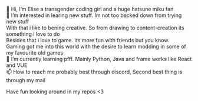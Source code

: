 👋 Hi, I’m Elise a transgender coding girl and a huge hatsune miku fan  
👀 I’m interested in learing new stuff. Im not too backed down from trying new stuff  
With that i like to bening creative. So from drawing to content-creation its something i love to do  
Besides that i love to game. Its more fun with friends but you know.  
Gaming got me into this world with the desire to learn modding in some of my favourite old games   
🌱 I’m currently learning pfff. Mainly Python, Java and frame works like React and VUE  
📫 How to reach me probably best through discord, Second best thing is through my mail  

Have fun looking around in my repos <3

<!---
justinvandelaar/justinvandelaar is a ✨ special ✨ repository because its `README.md` (this file) appears on your GitHub profile.
You can click the Preview link to take a look at your changes.
--->
